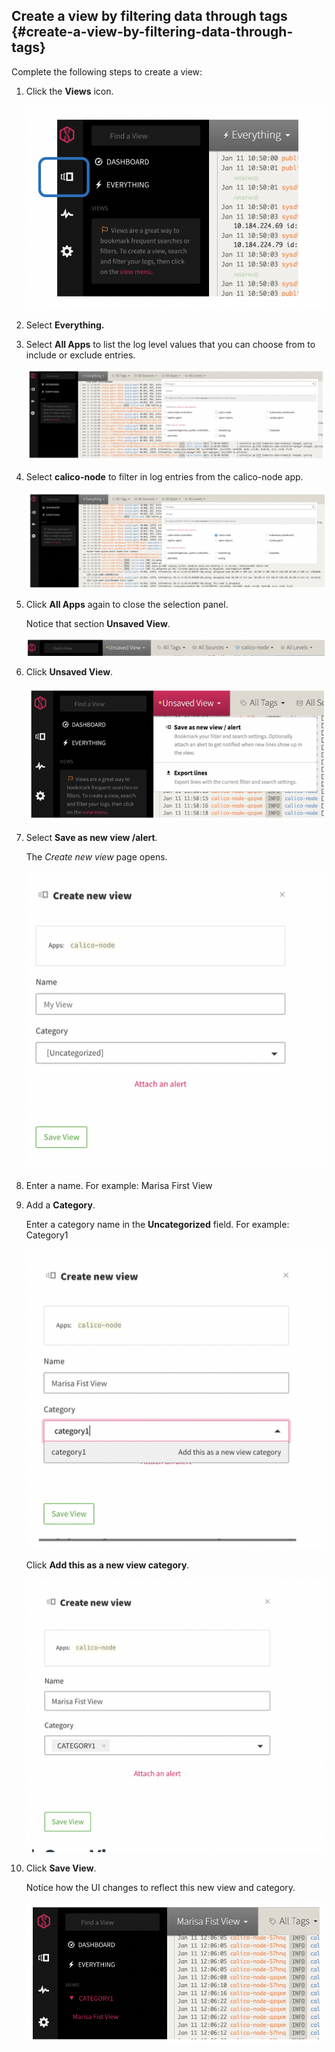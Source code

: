## Create a view by filtering data through tags {#create-a-view-by-filtering-data-through-tags}

Complete the following steps to create a view:

1. Click the **Views** icon.

    ![image16](../images/logdna_img16.png)

2. Select **Everything.**

3. Select **All Apps** to list the log level values that you can choose from to include or exclude entries.

    ![image17](../images/logdna_img17.png)

4. Select **calico-node** to filter in log entries from the calico-node app.

    ![image18](../images/logdna_img18.png)

5. Click **All Apps** again to close the selection panel.

    Notice that section **Unsaved View**.

    ![image19](../images/logdna_img19.png)

6. Click **Unsaved View**.

    ![image20](../images/logdna_img20.png)

7. Select **Save as new view /alert**.

    The _Create new view_ page opens.

    ![image21](../images/logdna_img21.png)

8. Enter a name. For example: Marisa First View

9. Add a **Category**.

    Enter a category name in the **Uncategorized** field. For example: Category1

    ![image22](../images/logdna_img22.png)
    
    Click **Add this as a new view category**.

    ![image23](../images/logdna_img23.png)

10. Click **Save View**.

    Notice how the UI changes to reflect this new view and category.

    ![image24](../images/logdna_img24.png)

